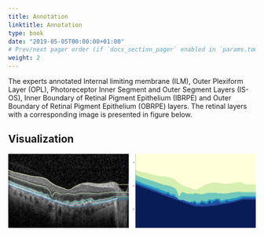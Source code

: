 ```yaml
---
title: Annotation
linktitle: Annotation
type: book
date: "2019-05-05T00:00:00+01:00"
# Prev/next pager order (if `docs_section_pager` enabled in `params.toml`)
weight: 2
---
```


The experts annotated Internal limiting membrane (ILM), Outer Plexiform Layer (OPL), Photoreceptor Inner Segment and Outer Segment Layers (IS-OS), Inner Boundary of Retinal Pigment Epithelium (IBRPE) and Outer Boundary of Retinal Pigment Epithelium (OBRPE) layers. The retinal layers with a corresponding image is presented in figure below.

## Visualization

![Annotated Layers](https://raw.githubusercontent.com/MustafaArikan/AI4Eyes-Dataset/main/static/media/Figure_01.png)
